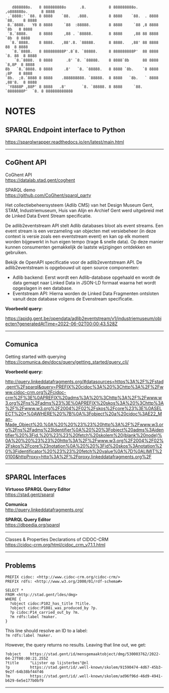 ```
   d888888o.   8 888888888o      .8.          8 888888888o.      ,o888888o.      8 8888         
 .`8888:' `88. 8 8888    `88.   .888.         8 8888    `88.  . 8888     `88.    8 8888         
 8.`8888.   Y8 8 8888     `88  :88888.        8 8888     `88 ,8 8888       `8b   8 8888         
 `8.`8888.     8 8888     ,88 . `88888.       8 8888     ,88 88 8888        `8b  8 8888         
  `8.`8888.    8 8888.   ,88'.8. `88888.      8 8888.   ,88' 88 8888         88  8 8888         
   `8.`8888.   8 888888888P'.8`8. `88888.     8 888888888P'  88 8888     `8. 88  8 8888         
    `8.`8888.  8 8888      .8' `8. `88888.    8 8888`8b      88 8888      `8,8P  8 8888         
8b   `8.`8888. 8 8888     .8'   `8. `88888.   8 8888 `8b.    `8 8888       ;8P   8 8888         
`8b.  ;8.`8888 8 8888    .888888888. `88888.  8 8888   `8b.   ` 8888     ,88'8.  8 8888         
 `Y8888P ,88P' 8 8888   .8'       `8. `88888. 8 8888     `88.    `8888888P'  `8. 8 888888888888 
```


# NOTES


## SPARQL Endpoint interface to Python

https://sparqlwrapper.readthedocs.io/en/latest/main.html

---


## CoGhent API

CoGhent API  
https://datalab.stad.gent/coghent

SPARQL demo  
https://github.com/CoGhent/sparql_party

Het collectiebeheersysteem (Adlib CMS) van het Design Museum Gent, STAM, Industriemuseum, Huis van Alijn en Archief Gent werd uitgebreid met de Linked Data Event Stream specificatie.

De adlib2eventstream API stelt Adlib databases bloot als event streams. Een event stream is een verzameling van objecten met versiebeheer (in deze context is versie zoals een eventstream event) en kan op elk moment worden bijgewerkt in hun eigen tempo (trage & snelle data). Op deze manier kunnen consumenten gemakkelijk de laatste wijzigingen ontdekken en gebruiken.

Bekijk de OpenAPI specificatie voor de adlib2eventstream API. De adlib2eventstream is opgebouwd uit open source componenten:

* Adlib backend: Eerst wordt een Adlib-database opgehaald en wordt de data gemapt naar Linked Data in JSON-LD formaat waarna het wordt opgeslagen in een database.
* Eventstream API: Hierna worden de Linked Data Fragmenten ontsloten vanuit deze database volgens de Evenstream specificatie.

**Voorbeeld query:**

https://apidg.gent.be/opendata/adlib2eventstream/v1/industriemuseum/objecten?generatedAtTime=2022-06-02T00:00:43.528Z

---


## Comunica

Getting started with querying  
https://comunica.dev/docs/query/getting_started/query_cli/

**Voorbeeld query:**

http://query.linkeddatafragments.org/#datasources=https%3A%2F%2Fstad.gent%2Fsparql&query=PREFIX%20cidoc%3A%20%3Chttp%3A%2F%2Fwww.cidoc-crm.org%2Fcidoc-crm%2F%3E%0APREFIX%20adms%3A%20%3Chttp%3A%2F%2Fwww.w3.org%2Fns%2Fadms%23%3E%0APREFIX%20skos%3A%20%3Chttp%3A%2F%2Fwww.w3.org%2F2004%2F02%2Fskos%2Fcore%23%3E%0ASELECT%20*%0AWHERE%20%7B%0A%3Fobject%20a%20cidoc%3AE22_Man-Made_Object%20.%0A%20%20%23%23%20http%3A%2F%2Fwww.w3.org%2Fns%2Fadms%23Identifier%0A%20%20%3Fobject%20adms%3Aidentifier%20%3Fid.%20%23%23%20fetch%20skolem%20(blank%20node)%0A%20%20%23%23%20http%3A%2F%2Fwww.w3.org%2F2004%2F02%2Fskos%2Fcore%23notation%0A%20%20%3Fid%20skos%3Anotation%20%3Fidentificator%20%23%23%20fetch%20value%0A%7D%0ALIMIT%20100&httpProxy=http%3A%2F%2Fproxy.linkeddatafragments.org%2F

---


## SPARQL Interfaces

**Virtuoso SPARQL Query Editor**  
https://stad.gent/sparql

**Comunica**  
http://query.linkeddatafragments.org/

**SPARQL Query Editor**   
https://dbpedia.org/sparql

---

Classes & Properties Declarations of CIDOC-CRM  
https://cidoc-crm.org/html/cidoc_crm_v7.1.1.html

---

## Problems

```SPARQL
PREFIX cidoc: <http://www.cidoc-crm.org/cidoc-crm/>
PREFIX rdfs: <http://www.w3.org/2000/01/rdf-schema#>

SELECT *
FROM <http://stad.gent/ldes/dmg>
WHERE {
  ?object cidoc:P102_has_title ?title.
  ?object cidoc:P108i_was_produced_by ?p.
  ?p cidoc:P14_carried_out_by ?m.
  ?m rdfs:label ?maker.
}
```

This line should resolve an ID to a label:  
```?m rdfs:label ?maker.```

However, the query returns no results. Leaving that line out, we get:

```
?object    https://stad.gent/id/mensgemaaktobject/dmg/530003762/2022-04-27T00:00:21.255Z
?title     "Lijster op lijsterbes"@nl
?p         https://stad.gent/id/.well-known/skolem/91590474-4d67-45b3-9e2f-64b38bf44f46
?m         https://stad.gent/id/.well-known/skolem/ad96f96d-46d9-4941-b629-6e5e177b0bf9
```

---